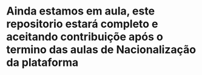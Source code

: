 # Ainda estamos em aula, este repositorio estará completo e aceitando contribuiçõe após o termino das aulas de Nacionalização da plataforma
